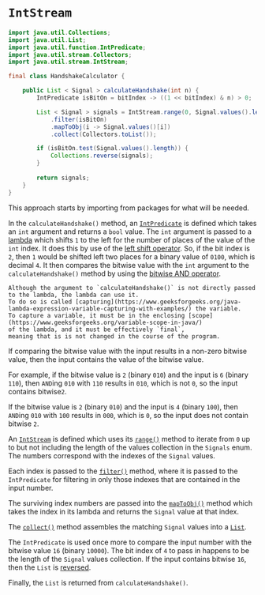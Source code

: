 # `IntStream`

```java
import java.util.Collections;
import java.util.List;
import java.util.function.IntPredicate;
import java.util.stream.Collectors;
import java.util.stream.IntStream;

final class HandshakeCalculator {

    public List < Signal > calculateHandshake(int n) {
        IntPredicate isBitOn = bitIndex -> ((1 << bitIndex) & n) > 0;

        List < Signal > signals = IntStream.range(0, Signal.values().length)
            .filter(isBitOn)
            .mapToObj(i -> Signal.values()[i])
            .collect(Collectors.toList());

        if (isBitOn.test(Signal.values().length)) {
            Collections.reverse(signals);
        }
        
        return signals;
    }
}
```

This approach starts by importing from packages for what will be needed.

In the `calculateHandshake()` method, an [`IntPredicate`][intpredicate] is defined which takes an `int` argument and returns a `bool` value.
The `int` argument is passed to a [lambda][lambda] which shifts `1` to the left for the number of places of the value of the `int` index.
It does this by use of the [left shift operator][left-shift].
So, if the bit index is `2`, then `1` would be shifted left two places for a binary value of `0100`, which is decimal `4`.
It then compares the bitwise value with the `int` argument to the `calculateHandshake()` method by using the [bitwise AND operator][and].

~~~~exercism/note
Although the argument to `calculateHandshake()` is not directly passed to the lambda, the lambda can use it.
To do so is called [capturing](https://www.geeksforgeeks.org/java-lambda-expression-variable-capturing-with-examples/) the variable.
To capture a variable, it must be in the enclosing [scope](https://www.geeksforgeeks.org/variable-scope-in-java/)
of the lambda, and it must be effectively `final`,
meaning that is is not changed in the course of the program.
~~~~

If comparing the bitwise value with the input results in a non-zero bitwise value, then the input contains the value of the bitwise value.

For example, if the bitwise value is `2` (binary `010`) and the input is `6` (binary `110`),
then `AND`ing `010` with `110` results in `010`, which is not `0`, so the input contains bitwise`2`.

If the bitwise value is `2` (binary `010`) and the input is `4` (binary `100`),
then `AND`ing `010` with `100` results in `000`, which is `0`, so the input does not contain bitwise `2`.

An [`IntStream`][intstream] is defined which uses its [`range()`][range] method to iterate from `0` up to but not including
the length of the values collection in the `Signals` enum.
The numbers correspond with the indexes of the `Signal` values.

Each index is passed to the [`filter()`][filter] method, where it is passed to the `IntPredicate` for filtering in
only those indexes that are contained in the input number.

The surviving index numbers are passed into the [`mapToObj()`][maptoobj] method which takes the index in its lambda
and returns the `Signal` value at that index.

The [`collect()`][collect] method assembles the matching `Signal` values into a [`List`][list].

The `IntPredicate` is used once more to compare the input number with the bitwise value `16` (binary `10000`).
The bit index of `4` to pass in happens to be the length of the `Signal` values collection.
If the input contains bitwise `16`, then the `List` is [reversed][reverse].

Finally, the `List` is returned from `calculateHandshake()`.

[intpredicate]: https://docs.oracle.com/javase/9/docs/api/java/util/function/IntPredicate.html
[lambda]: https://www.geeksforgeeks.org/lambda-expressions-java-8/
[left-shift]: https://www.geeksforgeeks.org/left-shift-operator-in-java/
[and]: https://www.geeksforgeeks.org/java-logical-operators-with-examples/
[intstream]: https://docs.oracle.com/javase/8/docs/api/java/util/stream/IntStream.html
[range]: https://docs.oracle.com/javase/8/docs/api/java/util/stream/IntStream.html#range-int-int-
[filter]: https://docs.oracle.com/javase/8/docs/api/java/util/stream/IntStream.html#filter-java.util.function.IntPredicate-
[maptoobj]: https://docs.oracle.com/javase/8/docs/api/java/util/stream/IntStream.html#mapToObj-java.util.function.IntFunction-
[collect]: https://docs.oracle.com/javase/8/docs/api/java/util/stream/IntStream.html#mapToObj-java.util.function.IntFunction-
[list]: https://docs.oracle.com/javase/8/docs/api/java/util/List.html
[reverse]: https://docs.oracle.com/javase/7/docs/api/java/util/Collections.html#reverse(java.util.List)
